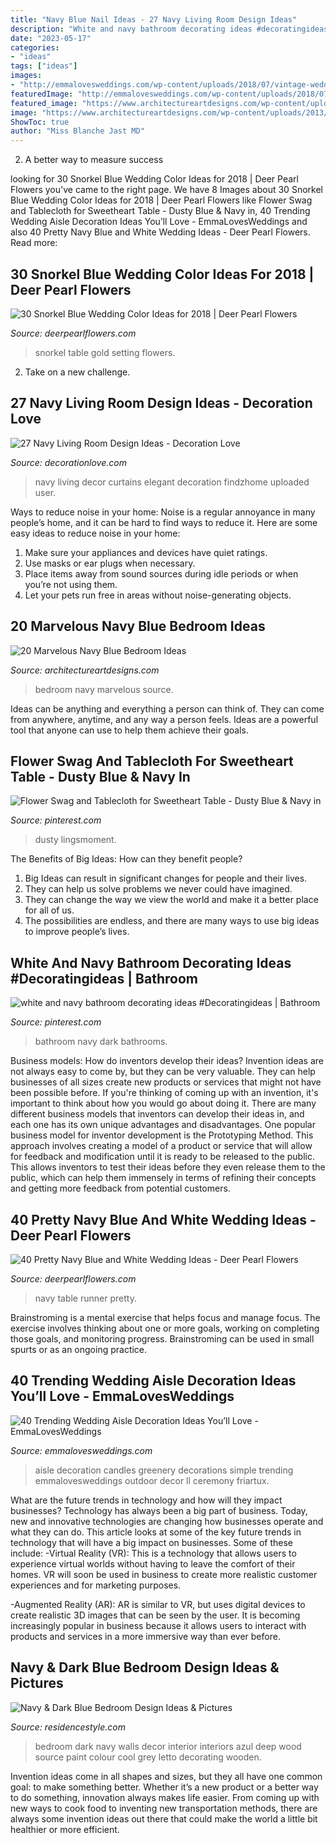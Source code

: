 ```yaml
---
title: "Navy Blue Nail Ideas - 27 Navy Living Room Design Ideas"
description: "White and navy bathroom decorating ideas #decoratingideas"
date: "2023-05-17"
categories:
- "ideas"
tags: ["ideas"]
images:
- "http://emmalovesweddings.com/wp-content/uploads/2018/07/vintage-wedding-aisle-ideas-with-candles-and-greenery.jpg"
featuredImage: "http://emmalovesweddings.com/wp-content/uploads/2018/07/vintage-wedding-aisle-ideas-with-candles-and-greenery.jpg"
featured_image: "https://www.architectureartdesigns.com/wp-content/uploads/2013/12/1540-630x945.jpg"
image: "https://www.architectureartdesigns.com/wp-content/uploads/2013/12/1540-630x945.jpg"
ShowToc: true
author: "Miss Blanche Jast MD"
---
```



2. A better way to measure success

	

		
looking for 30 Snorkel Blue Wedding Color Ideas for 2018 | Deer Pearl Flowers you've came to the right page. We have 8 Images about 30 Snorkel Blue Wedding Color Ideas for 2018 | Deer Pearl Flowers like Flower Swag and Tablecloth for Sweetheart Table - Dusty Blue &amp; Navy in, 40 Trending Wedding Aisle Decoration Ideas You’ll Love - EmmaLovesWeddings and also 40 Pretty Navy Blue and White Wedding Ideas - Deer Pearl Flowers. Read more:
		
    
## 30 Snorkel Blue Wedding Color Ideas For 2018 | Deer Pearl Flowers

<img loading=lazy src="http://www.deerpearlflowers.com/wp-content/uploads/2015/09/Snorkel-Blue-and-Gold-Wedding-Table-Setting.jpg" onerror="this.onerror=null;this.src='https://tse4.mm.bing.net/th?id=OIP.gvQeAIMsNDh-YjDj7vQqLwHaLH&amp;pid=15.1';" alt="30 Snorkel Blue Wedding Color Ideas for 2018 | Deer Pearl Flowers">

_Source: deerpearlflowers.com_

>snorkel table gold setting flowers. 

	

2. Take on a new challenge.

    
## 27 Navy Living Room Design Ideas - Decoration Love

<img loading=lazy src="http://www.decorationlove.com/wp-content/uploads/2016/09/Navy-Blue-Living-Room-Curtains.jpg" onerror="this.onerror=null;this.src='https://tse4.mm.bing.net/th?id=OIP.KepVRcMv43u4sKxvP2Ce7AHaJ3&amp;pid=15.1';" alt="27 Navy Living Room Design Ideas - Decoration Love">

_Source: decorationlove.com_

>navy living decor curtains elegant decoration findzhome uploaded user. 

	

Ways to reduce noise in your home:
Noise is a regular annoyance in many people’s home, and it can be hard to find ways to reduce it. Here are some easy ideas to reduce noise in your home:
1. Make sure your appliances and devices have quiet ratings.
2. Use masks or ear plugs when necessary.
3. Place items away from sound sources during idle periods or when you’re not using them.
4. Let your pets run free in areas without noise-generating objects.

    
## 20 Marvelous Navy Blue Bedroom Ideas

<img loading=lazy src="https://www.architectureartdesigns.com/wp-content/uploads/2013/12/1540-630x945.jpg" onerror="this.onerror=null;this.src='https://tse4.mm.bing.net/th?id=OIP.05MbPnZpvJZts-cIW-4-dwHaLH&amp;pid=15.1';" alt="20 Marvelous Navy Blue Bedroom Ideas">

_Source: architectureartdesigns.com_

>bedroom navy marvelous source. 

	

Ideas can be anything and everything a person can think of. They can come from anywhere, anytime, and any way a person feels. Ideas are a powerful tool that anyone can use to help them achieve their goals.

    
## Flower Swag And Tablecloth For Sweetheart Table - Dusty Blue &amp; Navy In

<img loading=lazy src="https://i.pinimg.com/736x/3d/32/7c/3d327c42f8249e69b6d64f35b06b2c65.jpg" onerror="this.onerror=null;this.src='https://tse1.mm.bing.net/th?id=OIP.gjGGD35n_yEwG-znaDOgLAHaLH&amp;pid=15.1';" alt="Flower Swag and Tablecloth for Sweetheart Table - Dusty Blue &amp; Navy in">

_Source: pinterest.com_

>dusty lingsmoment. 

	

The Benefits of Big Ideas: How can they benefit people?
1. Big Ideas can result in significant changes for people and their lives.
2. They can help us solve problems we never could have imagined.
3. They can change the way we view the world and make it a better place for all of us.
4. The possibilities are endless, and there are many ways to use big ideas to improve people’s lives.

    
## White And Navy Bathroom Decorating Ideas #Decoratingideas | Bathroom

<img loading=lazy src="https://i.pinimg.com/736x/27/bc/04/27bc04b3cb30832770c3ce9cf5b8cc35.jpg" onerror="this.onerror=null;this.src='https://tse3.mm.bing.net/th?id=OIP.UrRPHUzJzyRhAMOAFvcQOQHaJ8&amp;pid=15.1';" alt="white and navy bathroom decorating ideas #Decoratingideas | Bathroom">

_Source: pinterest.com_

>bathroom navy dark bathrooms. 

	

Business models: How do inventors develop their ideas?
Invention ideas are not always easy to come by, but they can be very valuable. They can help businesses of all sizes create new products or services that might not have been possible before. If you're thinking of coming up with an invention, it's important to think about how you would go about doing it. There are many different business models that inventors can develop their ideas in, and each one has its own unique advantages and disadvantages.
One popular business model for inventor development is the Prototyping Method. This approach involves creating a model of a product or service that will allow for feedback and modification until it is ready to be released to the public. This allows inventors to test their ideas before they even release them to the public, which can help them immensely in terms of refining their concepts and getting more feedback from potential customers.

    
## 40 Pretty Navy Blue And White Wedding Ideas - Deer Pearl Flowers

<img loading=lazy src="https://www.deerpearlflowers.com/wp-content/uploads/2015/08/Barn-Navy-and-Blue-Wedding-Table-Runner-Idea.jpg" onerror="this.onerror=null;this.src='https://tse1.mm.bing.net/th?id=OIP.H81oYQm3_Z9CUEJpLSxHYQHaLH&amp;pid=15.1';" alt="40 Pretty Navy Blue and White Wedding Ideas - Deer Pearl Flowers">

_Source: deerpearlflowers.com_

>navy table runner pretty. 

	

Brainstroming is a mental exercise that helps focus and manage focus. The exercise involves thinking about one or more goals, working on completing those goals, and monitoring progress. Brainstroming can be used in small spurts or as an ongoing practice.

    
## 40 Trending Wedding Aisle Decoration Ideas You’ll Love - EmmaLovesWeddings

<img loading=lazy src="http://emmalovesweddings.com/wp-content/uploads/2018/07/vintage-wedding-aisle-ideas-with-candles-and-greenery.jpg" onerror="this.onerror=null;this.src='https://tse1.mm.bing.net/th?id=OIP.Ksqts-cYCT7fsUC4T76d1wHaLH&amp;pid=15.1';" alt="40 Trending Wedding Aisle Decoration Ideas You’ll Love - EmmaLovesWeddings">

_Source: emmalovesweddings.com_

>aisle decoration candles greenery decorations simple trending emmalovesweddings outdoor decor ll ceremony friartux. 

	

What are the future trends in technology and how will they impact businesses?
Technology has always been a big part of business. Today, new and innovative technologies are changing how businesses operate and what they can do. This article looks at some of the key future trends in technology that will have a big impact on businesses. Some of these include:
-Virtual Reality (VR): This is a technology that allows users to experience virtual worlds without having to leave the comfort of their homes. VR will soon be used in business to create more realistic customer experiences and for marketing purposes.

-Augmented Reality (AR): AR is similar to VR, but uses digital devices to create realistic 3D images that can be seen by the user. It is becoming increasingly popular in business because it allows users to interact with products and services in a more immersive way than ever before.

    
## Navy &amp; Dark Blue Bedroom Design Ideas &amp; Pictures

<img loading=lazy src="http://residencestyle.com/wp-content/uploads/2015/01/Blue-Bedroom-Design-Ideas.jpg" onerror="this.onerror=null;this.src='https://tse2.mm.bing.net/th?id=OIP.30V0IqvfnVKueG0iqkWnUAHaKw&amp;pid=15.1';" alt="Navy &amp; Dark Blue Bedroom Design Ideas &amp; Pictures">

_Source: residencestyle.com_

>bedroom dark navy walls decor interior interiors azul deep wood source paint colour cool grey letto decorating wooden. 

	

Invention ideas come in all shapes and sizes, but they all have one common goal: to make something better. Whether it’s a new product or a better way to do something, innovation always makes life easier. From coming up with new ways to cook food to inventing new transportation methods, there are always some invention ideas out there that could make the world a little bit healthier or more efficient.

